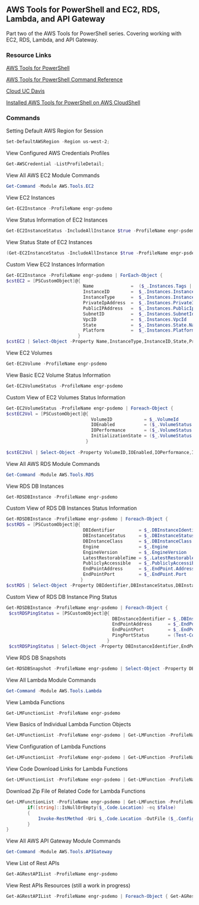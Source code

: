 ## AWS Tools for PowerShell and EC2, RDS, Lambda, and API Gateway

Part two of the AWS Tools for PowerShell series. Covering working with EC2, RDS, Lambda, and API Gateway. 

### Resource Links

[AWS Tools for PowerShell](https://aws.amazon.com/powershell/)

[AWS Tools for PowerShell Command Reference](https://docs.aws.amazon.com/powershell/v5/reference/)

[Cloud UC Davis](https://cloud.ucdavis.edu/)

[Installed AWS Tools for PowerShell on AWS CloudShell](https://docs.aws.amazon.com/powershell/v5/userguide/pstools-getting-set-up-cloudshell.html)

### Commands

Setting Default AWS Region for Session
```powershell
Set-DefaultAWSRegion -Region us-west-2;
```

View Configured AWS Credentials Profiles
```powershell
Get-AWSCredential -ListProfileDetail;
```

View All AWS EC2 Module Commands
```powershell
Get-Command -Module AWS.Tools.EC2
```

View EC2 Instances
```powershell
Get-EC2Instance -ProfileName engr-psdemo
```

View Status Information of EC2 Instances
```powershell
Get-EC2InstanceStatus -IncludeAllInstance $true -ProfileName engr-psdemo
```

View Status State of EC2 Instances
```powershell
(Get-EC2InstanceStatus -IncludeAllInstance $true -ProfileName engr-psdemo).InstanceState
```

Custom View EC2 Instances Information
```powershell
Get-EC2Instance -ProfileName engr-psdemo | ForEach-Object { 
$cstEC2 = [PSCustomObject]@{
                             Name              =  ($_.Instances.Tags | Where-Object {$_.Key -eq "Name"}).Value
                             InstanceID        =  $_.Instances.InstanceId
                             InstanceType      =  $_.Instances.InstanceType
                             PrivateIpAddress  =  $_.Instances.PrivateIpAddress
                             PublicIPAddress   =  $_.Instances.PublicIpAddress
                             SubnetID          =  $_.Instances.SubnetId
                             VpcID             =  $_.Instances.VpcId
                             State             =  $_.Instances.State.Name
                             Platform          =  $_.Instances.PlatformDetails
                           }
$cstEC2 | Select-Object -Property Name,InstanceType,InstanceID,State,PrivateIPAddress,PublicIPAddress,SubnetID,VpcID,Platform  } | Format-Table -AutoSize
```

View EC2 Volumes
```powershell
Get-EC2Volume -ProfileName engr-psdemo
```

View Basic EC2 Volume Status Information
```powershell
Get-EC2VolumeStatus -ProfileName engr-psdemo
```

Custom View of EC2 Volumes Status Information 
```powershell
Get-EC2VolumeStatus -ProfileName engr-psdemo | Foreach-Object { 
$cstEC2Vol = [PSCustomObject]@{
				                VolumeID            = $_.VolumeId
				                IOEnabled           = ($_.VolumeStatus.Details | Where-Object {$_.Name -eq "io-enabled"}).Status
				                IOPerformance       = ($_.VolumeStatus.Details | Where-Object {$_.Name -eq "io-performance"}).Status
				                InitializationState = ($_.VolumeStatus.Details | Where-Object {$_.Name -eq "initialization-state"}).Status
			                  }
				
$cstEC2Vol | Select-Object -Property VolumeID,IOEnabled,IOPerformance,InitializationState } | Format-Table -AutoSize
```

View All AWS RDS Module Commands
```powershell
Get-Command -Module AWS.Tools.RDS
```

View RDS DB Instances
```powershell
Get-RDSDBInstance -ProfileName engr-psdemo
```

Custom View of RDS DB Instances Status Information
```powershell
Get-RDSDBInstance -ProfileName engr-psdemo | Foreach-Object { 
$cstRDS = [PSCustomObject]@{
                		     DBIdentifier  	      = $_.DBInstanceIdentifier
                		     DBInstanceStatus     = $_.DBInstanceStatus
                		     DBInstanceClass      = $_.DBInstanceClass
                		     Engine               = $_.Engine
                		     EngineVersion        = $_.EngineVersion
                		     LatestRestorableTime = $_.LatestRestorableTime
                		     PubliclyAccessible   = $_.PubliclyAccessible
                		     EndPointAddress      = $_.EndPoint.Address
                		     EndPointPort         = $_.EndPoint.Port
            		        }
$cstRDS | Select-Object -Property DBIdentifier,DBInstanceStatus,DBInstanceClass,Engine,EngineVersion,LatestRestorableTime,PubliclyAccessible,EndPointAddress,EndPointPort } | Format-Table -AutoSize
```

Custom View of RDS DB Instance Ping Status
```powershell
Get-RDSDBInstance -ProfileName engr-psdemo | Foreach-Object { 
 $cstRDSPingStatus = [PSCustomObject]@{ 
 			                            DBInstanceIdentifier = $_.DBInstanceIdentifier
 				                        EndPointAddress      = $_.EndPoint.Address
 				                        EndPointPort         = $_.EndPoint.Port
 				                        PingPortStatus       = (Test-Connection -ComputerName $_.EndPoint.Address -TcpPort $_.EndPoint.Port)
 				                      }
 $cstRDSPingStatus | Select-Object -Property DBInstanceIdentifier,EndPointAddress,EndPointPort,PingPortStatus } | Format-Table -AutoSize
```

View RDS DB Snapshots
```powershell
Get-RDSDBSnapshot -ProfileName engr-psdemo | Select-Object -Property DBInstanceIdentifier,DBSnapshotIdentifier,Engine,EngineVersion,SnapshotCreateTime,SnapshotType | Format-Table -AutoSize
```

View All Lambda Module Commands
```powershell
Get-Command -Module AWS.Tools.Lambda
```

View Lambda Functions
```powershell
Get-LMFunctionList -ProfileName engr-psdemo
```

View Basics of Individual Lambda Function Objects
```powershell
Get-LMFunctionList -ProfileName engr-psdemo | Get-LMFunction -ProfileName engr-psdemo
```

View Configuration of Lambda Functions
```powershell
Get-LMFunctionList -ProfileName engr-psdemo | Get-LMFunction -ProfileName engr-psdemo | Foreach-Object { $_.Configuration } | Format-List
```

View Code Download Links for Lambda Functions
```powershell
Get-LMFunctionList -ProfileName engr-psdemo | Get-LMFunction -ProfileName engr-psdemo | Foreach-Object { $_.Code } | Format-List
```

Download Zip File of Related Code for Lambda Functions
```powershell
Get-LMFunctionList -ProfileName engr-psdemo | Get-LMFunction -ProfileName engr-psdemo | Foreach-Object { 
		if([string]::IsNullOrEmpty($_.Code.Location) -eq $false)
		{
		    Invoke-RestMethod -Uri $_.Code.Location -OutFile ($_.Configuration.FunctionName + ".zip")
		}
}
```

View All AWS API Gateway Module Commands
```powershell
Get-Command -Module AWS.Tools.APIGateway
```

View List of Rest APIs
```powershell
Get-AGRestAPIList -ProfileName engr-psdemo
```

View Rest APIs Resources (still a work in progress)
```powershell
Get-AGRestAPIList -ProfileName engr-psdemo | Foreach-Object { Get-AGResourceList -RestApiId $_.Id -ProfileName engr-psdemo } | Format-Table 
```















